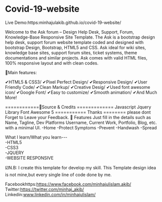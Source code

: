 # Covid-19-website
Live Demo:https:minhajulakib.github.io/covid-19-website/

Welcome to the Ask forum – Design Help Desk, Support, Forum, Knowledge-Base Responsive Site Template. 
The Ask is a bootstrap design help desk, support forum website template coded and designed with bootstrap Design, Bootstrap, HTML5 and CSS. 
Ask ideal for wiki sites, knowledge base sites, support forum sites, ticket systems, theme documentations and similar projects.
Ask comes with valid HTML files, 100% responsive layout and with clean codes.

📌Main features:

✔HTML5 & CSS3/ ✔Pixel Perfect Design/ ✔Responsive Design/ ✔User Friendly Code/ ✔Clean Markup/ ✔Creative Desig/  ✔Used font awesome icon/ ✔Google Font/ ✔Easy to customize/ ✔Smooth animation/  ✔And Much More!

============📌Source & Credits =============  Javascript Jquery Library Font Awesome 5 =========== Thanks ======== 
please dont Forget to Leave your Feedback.
🧐 Features
Just fill in the details such as Name, Tagline, Dev Platforms Username, Current Work, Portfolio, Blog, etc. with a minimal UI.
-Home
-Protect
Symptoms
-Prevent
-Handwash
-Spread

What I learn/What you learn---<br>
-HTML5<br>
-CSS3<br>
-JQUERY<br>
-WEBSITE RESPONSIVE


☑️N.B: I create this template for develop my skill. This Template design idea is not mine,but every single line of code done by me.

Facebookhttps:https://www.facebook.com/minhajulislam.akib/
Twitter:https://twitter.com/minhaj_akib/
Linkedin:www.linkedin.com/in/minhajulislam/ 

